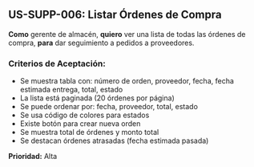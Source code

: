 ## US-SUPP-006: Listar Órdenes de Compra
**Como** gerente de almacén,
**quiero** ver una lista de todas las órdenes de compra,
**para** dar seguimiento a pedidos a proveedores.

### Criterios de Aceptación:
- Se muestra tabla con: número de orden, proveedor, fecha, fecha estimada entrega, total, estado
- La lista está paginada (20 órdenes por página)
- Se puede ordenar por: fecha, proveedor, total, estado
- Se usa código de colores para estados
- Existe botón para crear nueva orden
- Se muestra total de órdenes y monto total
- Se destacan órdenes atrasadas (fecha estimada pasada)

**Prioridad:** Alta

